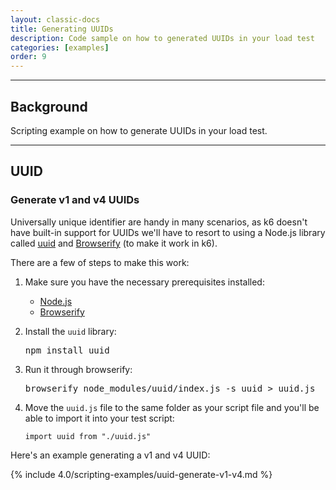 ```yaml
---
layout: classic-docs
title: Generating UUIDs
description: Code sample on how to generated UUIDs in your load test
categories: [examples]
order: 9
---
```


***

<h2>Background</h2>

Scripting example on how to generate UUIDs in your load test.

***


## UUID

### Generate v1 and v4 UUIDs
Universally unique identifier are handy in many scenarios, as k6 doesn't have built-in support for UUIDs we'll have to resort to using a Node.js library called [uuid](https://www.npmjs.com/package/uuid) and [Browserify](http://browserify.org/) (to make it work in k6).

There are a few of steps to make this work:

1. Make sure you have the necessary prerequisites installed:
    * [Node.js](https://nodejs.org/en/download/)
    * [Browserify](http://browserify.org/)
2. Install the `uuid` library:

    <kbd>npm install uuid</kbd>
3. Run it through browserify:

    <kbd>browserify node_modules/uuid/index.js -s uuid > uuid.js</kbd>
4. Move the `uuid.js` file to the same folder as your script file and you'll be able to import it into your test script:

    `import uuid from "./uuid.js"`

Here's an example generating a v1 and v4 UUID:

{% include 4.0/scripting-examples/uuid-generate-v1-v4.md %}
